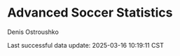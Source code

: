 # Advanced Soccer Statistics
Denis Ostroushko

<!-- gfm -->

Last successful data update: 2025-03-16 10:19:11 CST
